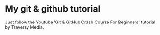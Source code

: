 # My git & github tutorial
Just follow the Youtube 'Git & GitHub Crash Course For Beginners' tutorial by Traversy Media.
